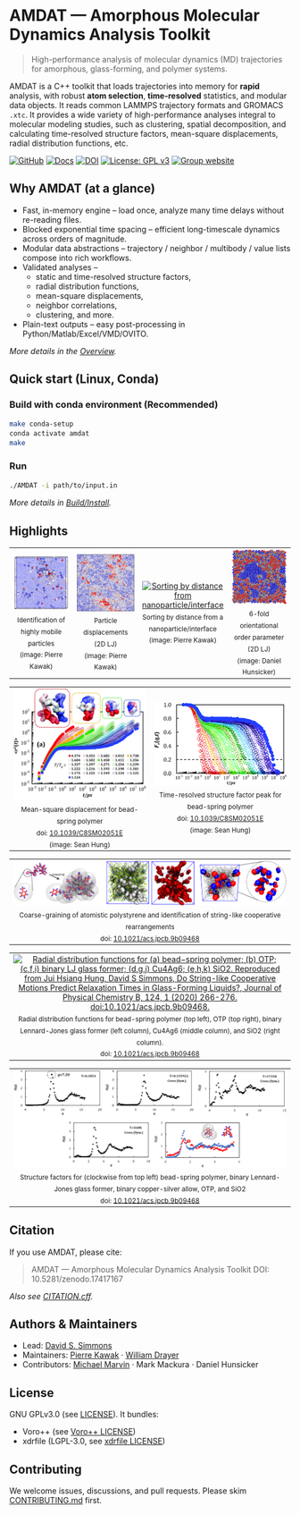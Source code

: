 # AMDAT — Amorphous Molecular Dynamics Analysis Toolkit

> High-performance analysis of molecular dynamics (MD) trajectories for amorphous, glass-forming, and polymer systems.

AMDAT is a C++ toolkit that loads trajectories into memory for **rapid** analysis, with robust **atom selection**, **time-resolved** statistics, and modular data objects.
It reads common LAMMPS trajectory formats and GROMACS `.xtc`.
It provides a wide variety of high-performance analyses integral to molecular modeling studies, such as clustering, spatial decomposition, and calculating time-resolved structure factors, mean-square displacements, radial distribution functions, etc.

[![GitHub](https://img.shields.io/badge/GitHub-AMDAT-181717?logo=github&logoColor=white)](https://github.com/dssimmons-codes/AMDAT)
[![Docs](https://img.shields.io/badge/docs-website-blue)](https://dssimmons-codes.github.io/AMDAT/)
[![DOI](https://zenodo.org/badge/DOI/10.5281/zenodo.17417167.svg)](https://doi.org/10.5281/zenodo.17417167)
[![License: GPL v3](https://img.shields.io/badge/License-GPLv3-blue.svg)](LICENSE)
[![Group website](https://img.shields.io/badge/Group%20website-Simmons%20Research%20Group-4285F4?logo=google&logoColor=white)](https://sites.google.com/view/simmonsresearchgroup/software)

## Why AMDAT (at a glance)

* Fast, in-memory engine – load once, analyze many time delays without re-reading files.
* Blocked exponential time spacing – efficient long-timescale dynamics across orders of magnitude.
* Modular data abstractions – trajectory / neighbor / multibody / value lists compose into rich workflows.
* Validated analyses –
  * static and time-resolved structure factors,
  * radial distribution functions,
  * mean-square displacements,
  * neighbor correlations,
  * clustering, and more.
* Plain-text outputs – easy post-processing in Python/Matlab/Excel/VMD/OVITO.

*More details in the [Overview](Manual/overview.md).*

## Quick start (Linux, Conda)

### Build with conda environment (Recommended)
```bash
make conda-setup
conda activate amdat
make
```

### Run
```bash
./AMDAT -i path/to/input.in
```

*More details in [Build/Install](Manual/making_amdat.md).*

## Highlights

<table>
  <tr>
    <td align="center" width="25%">
      <a href="Manual/displacement_list.md">
        <img src="Manual/assets/highlights/mobile_particles.png" alt="Identification of highly mobile particles" width="100%">
      </a><br/>
      <sub>Identification of highly mobile particles<br/>(image: Pierre Kawak)</sub>
    </td>
    <td align="center" width="25%">
      <a href="Manual/displacement_list.md">
        <img src="Manual/assets/highlights/displacements_2d.png" alt="Particle displacements in 2D LJ" width="100%">
      </a><br/>
      <sub>Particle displacements (2D LJ)<br/>(image: Pierre Kawak)</sub>
    </td>
    <td align="center" width="25%">
      <a href="Manual/create_bin_list.md">
        <img src="Manual/assets/highlights/color_by_distance.png" alt="Sorting by distance from nanoparticle/interface" width="100%">
      </a><br/>
      <sub>Sorting by distance from a nanoparticle/interface<br/>(image: Pierre Kawak)</sub>
    </td>
    <td align="center" width="25%">
      <a href="Manual/n_fold.md">
        <img src="Manual/assets/highlights/2d_hexatic.png" alt="6-fold orientational order parameter in 2D LJ" width="100%">
      </a><br/>
      <sub>6-fold orientational order parameter (2D LJ)<br/>(image: Daniel Hunsicker)</sub>
    </td>
  </tr>
</table>

<table>
  <tr>
    <td align="center" width="50%">
      <a href="Manual/msd.md">
        <img src="Manual/assets/highlights/msd.jpg" alt="Mean-squre displacments for a bead-spring polymer (image by Sean Hung, adapted from  Hung, Patra, Meenakshisundaram, Mangalara, Simmons, Soft Matter, 15 (2019) 1223-1242. doi: 10.1039/C8SM02051E." width="100%">
      </a><br/>
      <sub>
        Mean-square displacement for bead-spring polymer<br/>
        doi: <a href="https://doi.org/10.1039/C8SM02051E">10.1039/C8SM02051E</a><br/>
        (image: Sean Hung)
      </sub>
    </td>
    <td align="center" width="50%">
      <a href="Manual/isfs.md">
        <img src="Manual/assets/highlights/isfs.gif" alt="Intermediate scattering functions for a bead-spring polymer (image by Sean Hung, adapted from  Hung, Patra, Meenakshisundaram, Mangalara, Simmons, Soft Matter, 15 (2019) 1223-1242. doi: 10.1039/C8SM02051E." width="100%">
      </a><br/>
      <sub>
        Time-resolved structure factor peak for bead-spring polymer<br/>
        doi: <a href="https://doi.org/10.1039/C8SM02051E">10.1039/C8SM02051E</a><br/>
        (image: Sean Hung)
      </sub>
    </td>
  </tr>
</table>

<table>
  <tr>
    <td align="center" width="100%">
      <a href="Manual/overview.md">
        <img src="Manual/assets/highlights/cg_map.png" alt="AMDAT-based post-simulation mapping of atomistic polystyrene repeat units to segmental center of mass calculations (left), and identificiation of string-like cooperative rearrangements (a la doi.org/10.1103/PhysRevLett.80.2338) (middle two), visualized across two timesteps (red and blue in right image).  Images by Sean Hung. Computed for simulations reported in Jui Hsiang Hung, David S Simmons, Do String-like Cooperative Motions Predict Relaxation Times in Glass-Forming Liquids?, Journal of Physical Chemistry B, 124, 1 (2020) 266-276. doi: 10.1021/acs.jpcb.9b09468." width="100%">
      </a><br/>
      <sub>
        Coarse-graining of atomistic polystyrene and identification of string-like cooperative rearrangements<br/>
        doi: <a href="https://doi.org/10.1021/acs.jpcb.9b09468">10.1021/acs.jpcb.9b09468</a>
      </sub>
    </td>
  </tr>
</table>

<table>
  <tr>
    <td align="center" width="100%">
      <a href="Manual/overview.md">
        <img src="Manual/assets/highlights/rdf.png" alt="Radial distribution functions for (a) bead−spring polymer; (b) OTP; (c,f,i) binary LJ glass former; (d,g,j) Cu4Ag6; (e,h,k) SiO2. Reproduced from Jui Hsiang Hung, David S Simmons, Do String-like Cooperative Motions Predict Relaxation Times in Glass-Forming Liquids?, Journal of Physical Chemistry B, 124, 1 (2020) 266-276. doi:10.1021/acs.jpcb.9b09468." width="100%">
      </a><br/>
      <sub>
        Radial distribution functions for bead-spring polymer (top left), OTP (top right), binary Lennard-Jones glass former (left column), Cu4Ag6 (middle column), and SiO2 (right column).<br/>
        doi: <a href="https://doi.org/10.1021/acs.jpcb.9b09468">10.1021/acs.jpcb.9b09468</a>
      </sub>
    </td>
  </tr>
</table>

<table>
  <tr>
    <td align="center" width="100%">
      <a href="Manual/overview.md">
        <img src="Manual/assets/highlights/struct.png" alt="Clockwise from top left, structure factors for Bead-spring polymer, binary Lennard Jones glass-former, binary copper-silver alloy, OTP (atomistic structure factor in red and ring-center-of mass structure factor in blue, see inset), and SiO2. Computed for simulations reported in Jui Hsiang Hung, David S Simmons, Do String-like Cooperative Motions Predict Relaxation Times in Glass-Forming Liquids?, Journal of Physical Chemistry B, 124, 1 (2020) 266-276. doi:10.1021/acs.jpcb.9b09468." width="100%">
      </a><br/>
      <sub>
        Structure factors for (clockwise from top left) bead-spring polymer, binary Lennard-Jones glass former, binary copper-silver allow, OTP, and SiO2<br/>
        doi: <a href="https://doi.org/10.1021/acs.jpcb.9b09468">10.1021/acs.jpcb.9b09468</a>
      </sub>
    </td>
  </tr>
</table>

## Citation

If you use AMDAT, please cite:
> AMDAT — Amorphous Molecular Dynamics Analysis Toolkit
> DOI: 10.5281/zenodo.17417167

*Also see [CITATION.cff](CITATION.cff).*

## Authors & Maintainers
* Lead: [David S. Simmons](https://github.com/dssimmons)
* Maintainers: [Pierre Kawak](https://github.com/pkawak) · [William Drayer](https://github.com/drayer587)
* Contributors: [Michael Marvin](https://github.com/magico13) · Mark Mackura · Daniel Hunsicker

## License
GNU GPLv3.0 (see [LICENSE](LICENSE)).
It bundles:
* Voro++ (see [Voro++ LICENSE](third_party/voro++-0.4.6/LICENSE))
* xdrfile (LGPL-3.0, see [xdrfile LICENSE](third_party/xdrfile-1.1b/COPYING))

## Contributing
We welcome issues, discussions, and pull requests.
Please skim [CONTRIBUTING.md](CONTRIBUTING.md) first.

